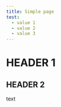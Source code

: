 ```yaml
---
title: Simple page
test:
  - value 1 
  - value 2
  - value 3
---
```


# HEADER 1 
## HEADER 2

text
